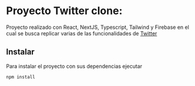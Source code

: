 # Proyecto Twitter clone:

Proyecto realizado con React, NextJS, Typescript, Tailwind y Firebase en el cual se busca replicar varias de las funcionalidades de [Twitter](https://twitter.com)

## Instalar

Para instalar el proyecto con sus dependencias ejecutar

```
npm install
```
